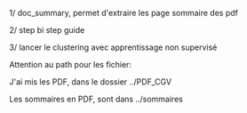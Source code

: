 1/ doc_summary, permet d'extraire les page sommaire des pdf

2/ step bi step guide 

3/ lancer le clustering avec apprentissage non supervisé




Attention au path pour les fichier:

  J'ai mis les PDF, dans le dossier ../PDF_CGV
  
  Les sommaires en PDF, sont dans ../sommaires

